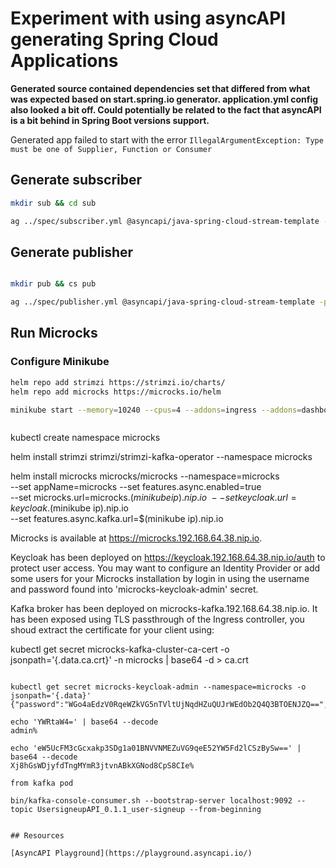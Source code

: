 # Experiment with using asyncAPI generating Spring Cloud Applications

**Generated source contained dependencies set that differed from what was expected based on start.spring.io generator.  application.yml config also looked a bit off.  Could potentially be related to the fact that asyncAPI is a bit behind in Spring Boot versions support.**

Generated app failed to start with the error `IllegalArgumentException: Type must be one of Supplier, Function or Consumer`

## Generate subscriber

 ```bash
 mkdir sub && cd sub
 
ag ../spec/subscriber.yml @asyncapi/java-spring-cloud-stream-template -p actuator=true -p groupId=io.microsamples.asyncapi -p javaPackage=io.microsamples.assyncapi -p reactive=true -p binder=rabbit -p springBootVersion=2.4.5 -p springCloudVersion=2020.0.2 --force-write
 ```

## Generate publisher

```bash

mkdir pub && cs pub

ag ../spec/publisher.yml @asyncapi/java-spring-cloud-stream-template -p actuator=true -p groupId=io.microsamples.asyncapi -p javaPackage=io.microsamples.assyncapi -p reactive=true -p binder=rabbit -p springBootVersion=2.4.5 -p springCloudVersion=2020.0.2 --force-write
```

## Run Microcks

### Configure Minikube

```bash
helm repo add strimzi https://strimzi.io/charts/
helm repo add microcks https://microcks.io/helm

minikube start --memory=10240 --cpus=4 --addons=ingress --addons=dashboard --addons=dashboard --addons=storage-provisioner



```
kubectl create namespace microcks

helm install strimzi strimzi/strimzi-kafka-operator --namespace microcks

helm install microcks microcks/microcks --namespace=microcks \
    --set appName=microcks --set features.async.enabled=true \
    --set microcks.url=microcks.$(minikube ip).nip.io \
    --set keycloak.url=keycloak.$(minikube ip).nip.io \
    --set features.async.kafka.url=$(minikube ip).nip.io

Microcks is available at https://microcks.192.168.64.38.nip.io.

Keycloak has been deployed on https://keycloak.192.168.64.38.nip.io/auth to protect user access.
You may want to configure an Identity Provider or add some users for your Microcks installation by login in using the
username and password found into 'microcks-keycloak-admin' secret.

Kafka broker has been deployed on microcks-kafka.192.168.64.38.nip.io.
It has been exposed using TLS passthrough of the Ingress controller, you shoud extract the certificate for your client using:

kubectl get secret microcks-kafka-cluster-ca-cert -o jsonpath='{.data.ca\.crt}' -n microcks | base64 -d > ca.crt
```

kubectl get secret microcks-keycloak-admin --namespace=microcks -o jsonpath='{.data}'
{"password":"WGo4aEdzV0RqeWZkVG5nTVltUjNqdHZuQUJrWEdOb2Q4Q3BTOENJZQ==","postgresPassword":"dGN3cEJ4cExHRXpYTG1BajJJb3JCUHdFcnpjRFRJNks=","postgresUsername":"dXNlclA=","username":"YWRtaW4="}%

echo 'YWRtaW4=' | base64 --decode
admin%

echo 'eW5UcFM3cGcxakp3SDg1a01BNVVNMEZuVG9qeE52YW5Fd2lCSzBySw==' | base64 --decode
Xj8hGsWDjyfdTngMYmR3jtvnABkXGNod8CpS8CIe%

from kafka pod

bin/kafka-console-consumer.sh --bootstrap-server localhost:9092 --topic UsersigneupAPI_0.1.1_user-signeup --from-beginning


## Resources

[AsyncAPI Playground](https://playground.asyncapi.io/)